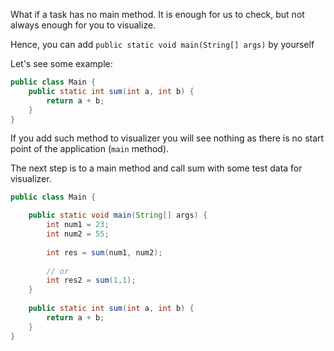 What if a task has no main method. It is enough for us to check, but not always enough for you to visualize.

Hence, you can add `public static void main(String[] args)` by yourself 

Let's see some example:

```java
public class Main {
    public static int sum(int a, int b) {
        return a + b;
    }
}
```
 
If you add such method to visualizer you will see nothing as there is no start point of the application (`main` method).

The next step is to a main method and call sum with some test data for visualizer.

```java
public class Main {

    public static void main(String[] args) {
        int num1 = 23;
        int num2 = 55;
        
        int res = sum(num1, num2);
        
        // or 
        int res2 = sum(1,1);
    }
    
    public static int sum(int a, int b) {
        return a + b;
    }
}
```